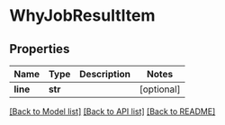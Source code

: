 # WhyJobResultItem

## Properties
Name | Type | Description | Notes
------------ | ------------- | ------------- | -------------
**line** | **str** |  | [optional] 

[[Back to Model list]](../README.md#documentation-for-models) [[Back to API list]](../README.md#documentation-for-api-endpoints) [[Back to README]](../README.md)


